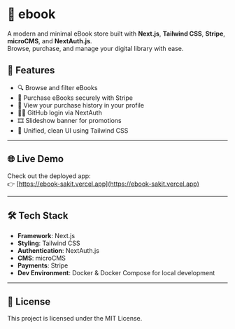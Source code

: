 # 📘 ebook

A modern and minimal eBook store built with **Next.js**, **Tailwind CSS**, **Stripe**, **microCMS**, and **NextAuth.js**.  
Browse, purchase, and manage your digital library with ease.

## 🚀 Features

- 🔍 Browse and filter eBooks
- 🛒 Purchase eBooks securely with Stripe
- 🧾 View your purchase history in your profile
- 🧑‍💻 GitHub login via NextAuth
- 🎞️ Slideshow banner for promotions
- 💎 Unified, clean UI using Tailwind CSS

---

## 🌐 Live Demo

Check out the deployed app:  
👉 [https://ebook-sakit.vercel.app](https://ebook-sakit.vercel.app)

---

## 🛠️ Tech Stack

- **Framework**: Next.js
- **Styling**: Tailwind CSS
- **Authentication**: NextAuth.js
- **CMS**: microCMS
- **Payments**: Stripe
- **Dev Environment**: Docker & Docker Compose for local development

---

## 📄 License

This project is licensed under the MIT License.
